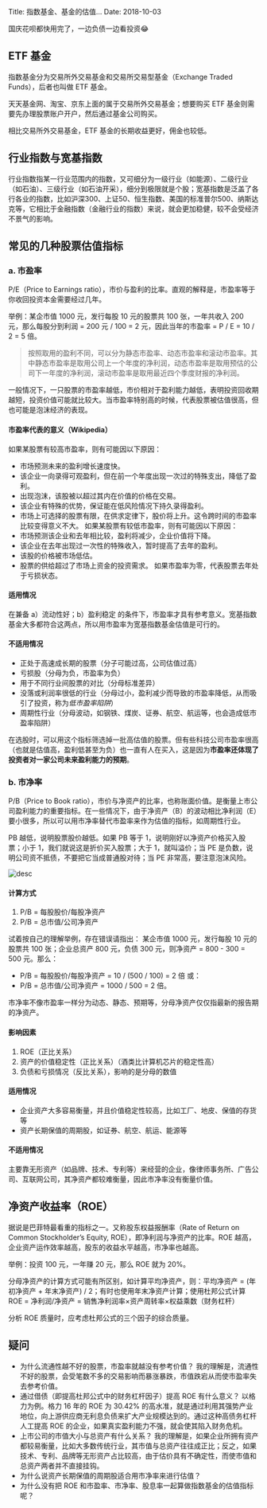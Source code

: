 Title: 指数基金、基金的估值…
Date: 2018-10-03

国庆花呗都快用完了，一边负债一边看投资😂

## ETF 基金
指数基金分为交易所外交易基金和交易所交易型基金（Exchange Traded Funds），后者也叫做 ETF 基金。

天天基金网、淘宝、京东上面的属于交易所外交易基金；想要购买 ETF 基金则需要先办理股票账户开户，然后通过基金公司购买。

相比交易所外交易基金，ETF 基金的长期收益更好，佣金也较低。

## 行业指数与宽基指数
行业指数指某一行业范围内的指数，又可细分为一级行业（如能源）、二级行业（如石油）、三级行业（如石油开采），细分到极限就是个股；宽基指数是泛盖了各行各业的指数，比如沪深300、上证50、恒生指数、美国的标准普尔500、纳斯达克等，它相比于金融指数（金融行业的指数）来说，就会更加稳健，较不会受经济不景气的影响。

## 常见的几种股票估值指标

### a. 市盈率
P/E（Price to Earnings ratio），市价与盈利的比率。直观的解释是，市盈率等于你收回投资本金需要经过几年。

举例：某企市值 1000 元，发行每股 10 元的股票共 100 张，一年共收入 200 元，那么每股分到利润 = 200 元 / 100 = 2 元，因此当年的市盈率 = P / E = 10 / 2 = 5 倍。

> 按照取用的盈利不同，可以分为静态市盈率、动态市盈率和滚动市盈率。其中静态市盈率是取用公司上一个年度的净利润，动态市盈率是取用预估的公司下一年度的净利润，滚动市盈率是取用最近四个季度财报的净利润。

一般情况下，一只股票的市盈率越低，市价相对于盈利能力越低，表明投资回收期越短，投资价值可能就比较大。当市盈率特别高的时候，代表股票被估值很高，但也可能是泡沫经济的表现。

#### 市盈率代表的意义（Wikipedia）
如果某股票有较高市盈率，则有可能因以下原因：
- 市场预测未来的盈利增长速度快。
- 该企业一向录得可观盈利，但在前一个年度出现一次过的特殊支出，降低了盈利。
- 出现泡沫，该股被以超过其内在价值的价格在交易。
- 该企业有特殊的优势，保证能在低风险情况下持久录得盈利。
- 市场上可选择的股票有限，在供求定律下，股价将上升。这令跨时间的市盈率比较变得意义不大。
如果某股票有较低市盈率，则有可能因以下原因：
- 市场预测该企业和去年相比较，盈利将减少，企业价值将下降。
- 该企业在去年出现过一次性的特殊收入，暂时提高了去年的盈利。
- 该股的价格被市场低估。
- 股票的供给超过了市场上资金的投资需求。
如果市盈率为零，代表股票去年处于亏损状态。

#### 适用情况
在兼备 a）流动性好；b）盈利稳定 的条件下，市盈率才具有参考意义。宽基指数基金大多都符合这两点，所以用市盈率为宽基指数基金估值是可行的。

#### 不适用情况
- 正处于高速成长期的股票（分子可能过高，公司估值过高）
- 亏损股（分母为负，市盈率为负）
- 用于不同行业间股票的对比（分母标准差异）
- 没落或利润率很低的行业（分母过小，盈利减少而导致的市盈率降低，从而吸引了投资，称为*低市盈率陷阱*）
- 周期性行业（分母波动，如钢铁、煤炭、证券、航空、航运等，也会造成低市盈率陷阱）

在选股时，可以用这个指标筛选掉一批高估值的股票。但有些科技公司市盈率很高（也就是估值高，盈利低甚至为负）也一直有人在买入，这是因为**市盈率还体现了投资者对一家公司未来盈利能力的预期**。

### b. 市净率
P/B（Price to Book ratio），市价与净资产的比率，也称账面价值。是衡量上市公司盈利能力的重要指标。在一些情况下，由于净资产（B）的波动相比净利润（E）要小很多，所以可以用市净率替代市盈率来作为估值的指标，如周期性行业。

PB 越低，说明股票股价越低。如果 PB 等于 1，说明刚好以净资产价格买入股票；小于 1，我们就说这是折价买入股票；大于 1，就叫溢价；当 PE 是负数，说明公司资不抵债，不要把它当成普通股对待；当 PE 非常高，要注意泡沫风险。

![desc](/images/zhi-shu-ji-jin-ji-jin-de-gu-zhi/1.jpg)

#### 计算方式
1. P/B = 每股股价/每股净资产
2. P/B = 总市值/公司净资产

试着按自己的理解举例，存在错误请指出：
某企市值 1000 元，发行每股 10 元的股票共 100 张；企业总资产 800 元，负债 300 元，则净资产 = 800 - 300 = 500 元。那么：
- P/B = 每股股价/每股净资产 = 10 / (500 / 100) = 2 倍
或：
- P/B = 总市值/公司净资产 = 1000 / 500 = 2 倍。

市净率不像市盈率一样分为动态、静态、预期等，分母净资产仅仅指最新的报告期的净资产。

#### 影响因素
1. ROE（正比关系）
2. 资产的价值稳定性（正比关系）（酒类比计算机芯片的稳定性高）
3. 负债和亏损情况（反比关系），影响的是分母的数值

#### 适用情况
- 企业资产大多容易衡量，并且价值稳定性较高，比如工厂、地皮、保值的存货等
- 资产长期保值的周期股，如证券、航空、航运、能源等

#### 不适用情况
主要靠无形资产（如品牌、技术、专利等）来经营的企业，像律师事务所、广告公司、互联网公司，其净资产都较难衡量，因此市净率没有衡量价值。

## 净资产收益率（ROE）
据说是巴菲特最看重的指标之一。又称股东权益报酬率（Rate of Return on Common Stockholder’s Equity, ROE），即净利润与净资产的比率。ROE 越高，企业资产运作效率越高，股东的收益水平越高，市净率也越高。

举例：投资 100 元，一年赚 20 元，那么 ROE 就为 20%。

分母净资产的计算方式可能有所区别，如计算平均净资产，则：平均净资产 = (年初净资产 + 年末净资产) / 2；有时也使用年末净资产计算；使用杜邦公式计算 ROE = 净利润/净资产 = 销售净利润率×资产周转率×权益乘数（财务杠杆）

分析 ROE 质量时，应考虑杜邦公式的三个因子的综合质量。

## 疑问
- 为什么流通性越不好的股票，市盈率就越没有参考价值？
我的理解是，流通性不好的股票，会受笔数不多的交易影响而暴涨暴跌，市值跌宕从而使市盈率失去参考价值。
- 通过借债（即提高杜邦公式中的财务杠杆因子）提高 ROE 有什么意义？
以格力为例。格力 16 年的 ROE 为 30.42% 的高水准，就是通过利用其强势产业地位，向上游供应商无利息负债来扩大产业规模达到的。通过这种高债务杠杆人工提高 ROE 的企业，如果真实盈利能力不强，就会使其陷入财务危机。
- 上市公司的市值大小与总资产有什么关系？
我的理解是，如果企业所拥有资产都较易衡量，比如大多数传统行业，其市值与总资产往往成正比；反之，如果技术、专利、品牌等无形资产占比较高，由于估价具有不确定性，而使市值和总资产两者并不直接挂钩。
- 为什么说资产长期保值的周期股适合用市净率来进行估值？
- 为什么没有把 ROE 和市盈率、市净率、股息率一起算做指数基金的估值指标呢？